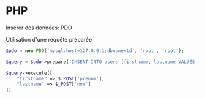 # PHP
Insérer des données: PDO

Utilisation d'une requête préparée

```php
$pdo = new PDO('mysql:host=127.0.0.1;dbname=td', 'root', 'root');

$query = $pdo->prepare('INSERT INTO users (firstname, lastname VALUES (:firstname, :lastname');

$query->execute([
    "firstname" => $_POST['prenom'],
    "lastname" => $_POST['nom']
])
```